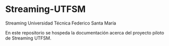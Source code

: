 # Streaming-UTFSM
Streaming Universidad Técnica Federico Santa María

En este repositorio se hospeda la documentación acerca del proyecto piloto de Streaming UTFSM.

